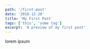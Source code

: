```yaml
---
path: '/first-post'
date: '2018-12-20'
title: 'My First Post'
tags: ['this', 'some tag']
excerpt: 'A preview of my first post'
---
```


lorem ipsum